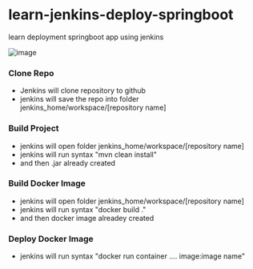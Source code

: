 # learn-jenkins-deploy-springboot
learn deployment springboot app using jenkins



![image](https://user-images.githubusercontent.com/11941308/235840875-3b2a7a7c-90c6-4f36-8448-6bd2ec0c3d88.png)


### Clone Repo
- Jenkins will clone repository to github
- jenkins will save the repo into folder jenkins_home/workspace/[repository name]

### Build Project
- jenkins will open folder jenkins_home/workspace/[repository name]
- jenkins will run syntax "mvn clean install" 
- and then .jar already created

### Build Docker Image
- jenkins will open folder jenkins_home/workspace/[repository name]
- jenkins will run syntax "docker build ."
- and then docker image alreadey created

### Deploy Docker Image
- jenkins will run syntax "docker run container .... image:image name"
